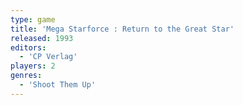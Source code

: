 ```yaml
---
type: game
title: 'Mega Starforce : Return to the Great Star'
released: 1993
editors: 
  - 'CP Verlag'
players: 2
genres:
  - 'Shoot Them Up'
---
```

